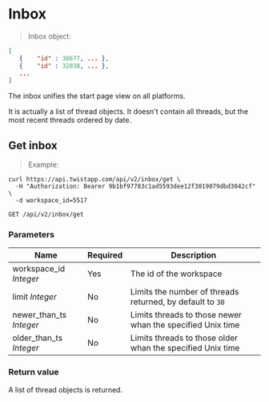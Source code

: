 # Inbox

> Inbox object:

```json
[
   { 	"id" : 38677, ... },
   { 	"id" : 32038, ... },
   ...
]
```

The inbox unifies the start page view on all platforms. 

It is actually a list of thread objects. It doesn't contain all threads, but the
most recent threads ordered by date.


## Get inbox

> Example:

```shell
curl https://api.twistapp.com/api/v2/inbox/get \
  -H "Authorization: Bearer 9b1bf97783c1ad5593dee12f3019079dbd3042cf" \ 
  -d workspace_id=5517
```

`GET /api/v2/inbox/get`

### Parameters

| Name | Required | Description |
| --- | --- | --- |
| workspace_id *Integer* | Yes | The id of the workspace |
| limit *Integer* | No | Limits the number of threads returned, by default to `30` |
| newer_than_ts *Integer* | No | Limits threads to those newer whan the specified Unix time |
| older_than_ts *Integer* | No | Limits threads to those older whan the specified Unix time |

### Return value

A list of thread objects is returned.

